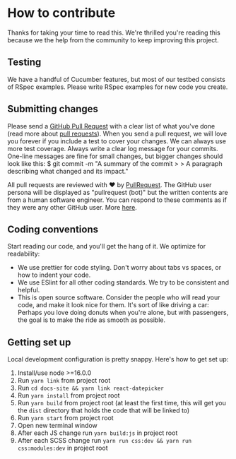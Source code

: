 # How to contribute

Thanks for taking your time to read this. We're thrilled you're reading this because we the help from the community to keep improving this project.

## Testing

We have a handful of Cucumber features, but most of our testbed consists of RSpec examples. Please write RSpec examples for new code you create.

## Submitting changes

Please send a [GitHub Pull Request](https://github.com/Hacker0x01/react-datepicker/pull/new/master) with a clear list of what you've done (read more about [pull requests](https://help.github.com/articles/about-pull-requests/)). When you send a pull request, we will love you forever if you include a test to cover your changes. We can always use more test coverage.
Always write a clear log message for your commits. One-line messages are fine for small changes, but bigger changes should look like this:
\$ git commit -m "A summary of the commit > > A paragraph describing what changed and its impact."

All pull requests are reviewed with :heart: by [PullRequest](https://www.pullrequest.com/).
The GitHub user persona will be displayed as "pullrequest (bot)" but the written contents are from a human software engineer. You can respond to these comments as if they were any other GitHub user. More [here](https://docs.pullrequest.com/customer-documentation/assign-code-review-to-pull-request-network/collaborating-with-pullrequest-reviewers#addressing-pullrequest-reviewers-in-comments).

## Coding conventions

Start reading our code, and you'll get the hang of it. We optimize for readability:

- We use prettier for code styling. Don't worry about tabs vs spaces, or how to indent your code.
- We use ESlint for all other coding standards. We try to be consistent and helpful.
- This is open source software. Consider the people who will read your code, and make it look nice for them. It's sort of like driving a car: Perhaps you love doing donuts when you're alone, but with passengers, the goal is to make the ride as smooth as possible.

## Getting set up

Local development configuration is pretty snappy. Here's how to get set up:

1. Install/use node >=16.0.0
1. Run `yarn link` from project root
1. Run `cd docs-site && yarn link react-datepicker`
1. Run `yarn install` from project root
1. Run `yarn build` from project root (at least the first time, this will get you the `dist` directory that holds the code that will be linked to)
1. Run `yarn start` from project root
1. Open new terminal window
1. After each JS change run `yarn build:js` in project root
1. After each SCSS change run `yarn run css:dev && yarn run css:modules:dev` in project root
